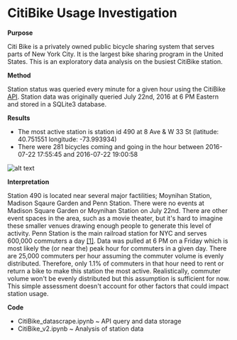 # CitiBike Usage Investigation

**Purpose**

Citi Bike is a privately owned public bicycle sharing system that serves parts of New York City. It is the largest bike sharing program in the United States. This is an exploratory data analysis on the busiest CitiBike station.

**Method**

Station status was queried every minute for a given hour using the CitiBike [API](https://feeds.citibikenyc.com/stations/stations.json).  Station data was originally queried July 22nd, 2016 at 6 PM Eastern and stored in a SQLite3 database.

**Results**

* The most active station is station id 490 at 8 Ave & W 33 St (latitude: 40.751551 longitude: -73.993934)
* There were 281 bicycles coming and going in the hour between 2016-07-22 17:55:45 and 2016-07-22 19:00:58

![alt text](https://raw.githubusercontent.com/silkaitis/CitiBike/master/CitiBike_Usage.png)

**Interpretation**

Station 490 is located near several major factilities; Moynihan Station, Madison Sqaure Garden and Penn Station. There were no events at Madison Square Garden or Moynihan Station on July 22nd. There are other event spaces in the area, such as a movie theater, but it's hard to imagine these smaller venues drawing enough people to generate this level of activity. Penn Station is the main railroad station for NYC and serves 600,000 commuters a day [[1]](https://en.wikipedia.org/wiki/Pennsylvania_Station_(New_York_City)). Data was pulled at 6 PM on a Friday which is most likely the (or near the) peak hour for commuters in a given day.
There are 25,000 commuters per hour assuming the commuter volume is evenly distributed. Therefore, only 1.1% of commuters in that hour need to rent or return a bike to make this station the most active. Realistically, commuter volume won't be evenly distributed but this assumption is sufficient for now. This simple assessment doesn't account for other factors that could impact station usage.

**Code**

* CitiBike_datascrape.ipynb ~ API query and data storage
* CitiBike_v2.ipynb ~ Analysis of station data
